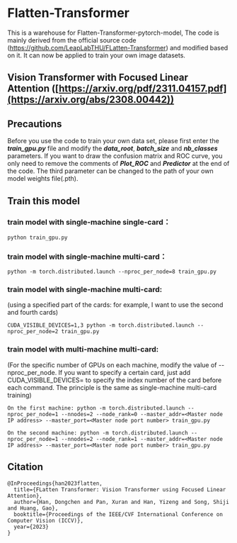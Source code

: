 # Flatten-Transformer
This is a warehouse for Flatten-Transformer-pytorch-model, The code is mainly derived from the official source code (https://github.com/LeapLabTHU/FLatten-Transformer) and modified based on it. It can now be applied to train your own image datasets.

## Vision Transformer with Focused Linear Attention ([https://arxiv.org/pdf/2311.04157.pdf](https://arxiv.org/abs/2308.00442))

## Precautions
Before you use the code to train your own data set, please first enter the ___train_gpu.py___ file and modify the ___data_root___, ___batch_size___ and ___nb_classes___ parameters. If you want to draw the confusion matrix and ROC curve, you only need to remove the comments of ___Plot_ROC___ and ___Predictor___ at the end of the code. The third parameter can be changed to the path of your own model weights file(.pth).

## Train this model
### train model with single-machine single-card：
```
python train_gpu.py
```

### train model with single-machine multi-card：
```
python -m torch.distributed.launch --nproc_per_node=8 train_gpu.py
```

### train model with single-machine multi-card: 
(using a specified part of the cards: for example, I want to use the second and fourth cards)
```
CUDA_VISIBLE_DEVICES=1,3 python -m torch.distributed.launch --nproc_per_node=2 train_gpu.py
```

### train model with multi-machine multi-card:
(For the specific number of GPUs on each machine, modify the value of --nproc_per_node. If you want to specify a certain card, just add CUDA_VISIBLE_DEVICES= to specify the index number of the card before each command. The principle is the same as single-machine multi-card training)
```
On the first machine: python -m torch.distributed.launch --nproc_per_node=1 --nnodes=2 --node_rank=0 --master_addr=<Master node IP address> --master_port=<Master node port number> train_gpu.py

On the second machine: python -m torch.distributed.launch --nproc_per_node=1 --nnodes=2 --node_rank=1 --master_addr=<Master node IP address> --master_port=<Master node port number> train_gpu.py
```

## Citation
```
@InProceedings{han2023flatten,
  title={FLatten Transformer: Vision Transformer using Focused Linear Attention},
  author={Han, Dongchen and Pan, Xuran and Han, Yizeng and Song, Shiji and Huang, Gao},
  booktitle={Proceedings of the IEEE/CVF International Conference on Computer Vision (ICCV)},
  year={2023}
}
```
